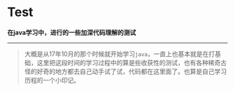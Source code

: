 # Test

**在java学习中，进行的一些加深代码理解的测试**

---

> 大概是从17年10月的那个时候就开始学习`java`，一直上也基本就是在打基础，这里把这段时间的学习过程中的算是些收获性的测试，也有各种稀奇古怪的好奇的地方都去自己动手试了试，代码都在这里面了。也算是自己学习历程的一个小印记。